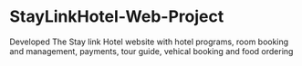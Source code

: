 # StayLinkHotel-Web-Project
Developed The Stay link Hotel website with hotel programs, room booking and management, payments,  tour guide, vehical booking and food ordering 
